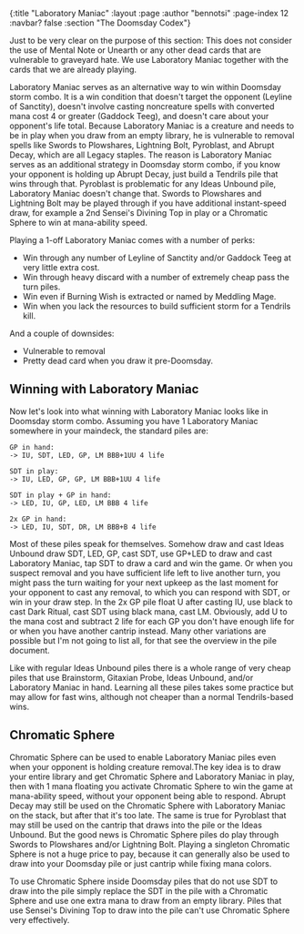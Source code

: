 {:title "Laboratory Maniac"
 :layout :page
 :author "bennotsi"
 :page-index 12
 :navbar? false
 :section "The Doomsday Codex"}

Just to be very clear on the purpose of this section: This does not 
consider the use of Mental Note or Unearth or any other dead cards that 
are vulnerable to graveyard hate. We use Laboratory Maniac together with 
the cards that we are already playing.

Laboratory Maniac serves as an alternative way to win within Doomsday 
storm combo. It is a win condition that doesn't target the opponent 
(Leyline of Sanctity), doesn't involve casting noncreature spells with 
converted mana cost 4 or greater (Gaddock Teeg), and doesn't care about 
your opponent's life total. Because Laboratory Maniac is a creature and 
needs to be in play when you draw from an empty library, he is 
vulnerable to removal spells like Swords to Plowshares, Lightning Bolt, 
Pyroblast, and Abrupt Decay, which are all Legacy staples. The reason is 
Laboratory Maniac serves as an additional strategy in Doomsday storm 
combo, if you know your opponent is holding up Abrupt Decay, just build 
a Tendrils pile that wins through that. Pyroblast is problematic for any 
Ideas Unbound pile, Laboratory Maniac doesn't change that. Swords to 
Plowshares and Lightning Bolt may be played through if you have 
additional instant-speed draw, for example a 2nd Sensei's Divining Top 
in play or a Chromatic Sphere to win at mana-ability speed.

Playing a 1-off Laboratory Maniac comes with a number of perks:
- Win through any number of Leyline of Sanctity and/or Gaddock Teeg at very little extra cost.
- Win through heavy discard with a number of extremely cheap pass the turn piles.
- Win even if Burning Wish is extracted or named by Meddling Mage.
- Win when you lack the resources to build sufficient storm for a Tendrils kill.

And a couple of downsides:
- Vulnerable to removal
- Pretty dead card when you draw it pre-Doomsday.

## Winning with Laboratory Maniac

Now let's look into what winning with Laboratory Maniac looks like in 
Doomsday storm combo. Assuming you have 1 Laboratory Maniac somewhere in 
your maindeck, the standard piles are:
```
GP in hand:
-> IU, SDT, LED, GP, LM BBB+1UU 4 life

SDT in play:
-> IU, LED, GP, GP, LM BBB+1UU 4 life

SDT in play + GP in hand:
-> LED, IU, GP, LED, LM BBB 4 life

2x GP in hand:
-> LED, IU, SDT, DR, LM BBB+B 4 life
```
Most of these piles speak for themselves. Somehow draw and cast 
Ideas Unbound draw SDT, LED, GP, cast SDT, use GP+LED to draw and cast 
Laboratory Maniac, tap SDT to draw a card and win the game. Or when you 
suspect removal and you have sufficient life left to live another turn, 
you might pass the turn waiting for your next upkeep as the last moment 
for your opponent to cast any removal, to which you can respond with 
SDT, or win in your draw step. In the 2x GP pile float U after casting 
IU, use black to cast Dark Ritual, cast SDT using black mana, cast LM. 
Obviously, add U to the mana cost and subtract 2 life for each GP you 
don't have enough life for or when you have another cantrip instead. 
Many other variations are possible but I'm not going to list all, for 
that see the overview in the pile document.

Like with regular Ideas Unbound piles there is a whole range of very 
cheap piles that use Brainstorm, Gitaxian Probe, Ideas Unbound, and/or 
Laboratory Maniac in hand. Learning all these piles takes some practice 
but may allow for fast wins, although not cheaper than a normal 
Tendrils-based wins.

## Chromatic Sphere

Chromatic Sphere can be used to enable Laboratory Maniac piles even when 
your opponent is holding creature removal.The key idea is to draw your 
entire library and get Chromatic Sphere and Laboratory Maniac in play, 
then with 1 mana floating you activate Chromatic Sphere to win the game 
at mana-ability speed, without your opponent being able to respond. 
Abrupt Decay may still be used on the Chromatic Sphere with Laboratory 
Maniac on the stack, but after that it's too late. The same is true for 
Pyroblast that may still be used on the cantrip that draws into the pile 
or the Ideas Unbound. But the good news is Chromatic Sphere piles do 
play through Swords to Plowshares and/or Lightning Bolt. Playing a 
singleton Chromatic Sphere is not a huge price to pay, because it can 
generally also be used to draw into your Doomsday pile or just cantrip 
while fixing mana colors.

To use Chromatic Sphere inside Doomsday piles that do not use SDT to 
draw into the pile simply replace the SDT in the pile with a Chromatic 
Sphere and use one extra mana to draw from an empty library. Piles that 
use Sensei's Divining Top to draw into the pile can't use Chromatic 
Sphere very effectively.
